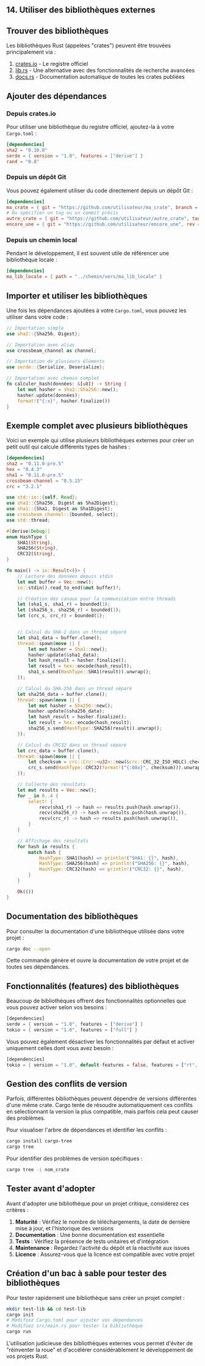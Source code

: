 ## 14\. Utiliser des bibliothèques externes

## Trouver des bibliothèques

Les bibliothèques Rust (appelées "crates") peuvent être trouvées principalement via :

1.  [crates.io](https://crates.io/) - Le registre officiel
2.  [lib.rs](https://lib.rs/) - Une alternative avec des fonctionnalités de recherche avancées
3.  [docs.rs](https://docs.rs/) - Documentation automatique de toutes les crates publiées

## Ajouter des dépendances

### Depuis crates.io

Pour utiliser une bibliothèque du registre officiel, ajoutez-la à votre `Cargo.toml` :

```  toml
[dependencies]
sha2 = "0.10.8"
serde = { version = "1.0", features = ["derive"] }
rand = "0.8"
```

### Depuis un dépôt Git

Vous pouvez également utiliser du code directement depuis un dépôt Git :

```  toml
[dependencies]
ma_crate = { git = "https://github.com/utilisateur/ma_crate", branch = "main" }
# Ou spécifier un tag ou un commit précis
autre_crate = { git = "https://github.com/utilisateur/autre_crate", tag = "v1.0.0" }
encore_une = { git = "https://github.com/utilisateur/encore_une", rev = "abc123" }
```

### Depuis un chemin local

Pendant le développement, il est souvent utile de référencer une bibliothèque locale :

```  toml
[dependencies]
ma_lib_locale = { path = "../chemin/vers/ma_lib_locale" }
```

## Importer et utiliser les bibliothèques

Une fois les dépendances ajoutées à votre `Cargo.toml`, vous pouvez les utiliser dans votre code :

``` rust
// Importation simple
use sha2::{Sha256, Digest};

// Importation avec alias
use crossbeam_channel as channel;

// Importation de plusieurs éléments
use serde::{Serialize, Deserialize};

// Importation avec chemin complet
fn calculer_hash(données: &[u8]) -> String {
    let mut hasher = sha2::Sha256::new();
    hasher.update(données);
    format!("{:x}", hasher.finalize())
}
```

## Exemple complet avec plusieurs bibliothèques

Voici un exemple qui utilise plusieurs bibliothèques externes pour créer un petit outil qui calcule différents types de hashes :

```  toml
[dependencies]
sha2 = "0.11.0-pre.5"
hex = "0.4.3"
sha1 = "0.11.0-pre.5"
crossbeam-channel = "0.5.15"
crc = "3.2.1"
```

``` rust
use std::io::{self, Read};
use sha2::{Sha256, Digest as Sha2Digest};
use sha1::{Sha1, Digest as Sha1Digest};
use crossbeam_channel::{bounded, select};
use std::thread;

#[derive(Debug)]
enum HashType {
    SHA1(String),
    SHA256(String),
    CRC32(String),
}

fn main() -> io::Result<()> {
    // Lecture des données depuis stdin
    let mut buffer = Vec::new();
    io::stdin().read_to_end(&mut buffer)?;

    // Création des canaux pour la communication entre threads
    let (sha1_s, sha1_r) = bounded(1);
    let (sha256_s, sha256_r) = bounded(1);
    let (crc_s, crc_r) = bounded(1);


    // Calcul du SHA-1 dans un thread séparé
    let sha1_data = buffer.clone();
    thread::spawn(move || {
        let mut hasher = Sha1::new();
        hasher.update(&sha1_data);
        let hash_result = hasher.finalize();
        let result = hex::encode(hash_result);
        sha1_s.send(HashType::SHA1(result)).unwrap();
    });

    // Calcul du SHA-256 dans un thread séparé
    let sha256_data = buffer.clone();
    thread::spawn(move || {
        let mut hasher = Sha256::new();
        hasher.update(&sha256_data);
        let hash_result = hasher.finalize();
        let result = hex::encode(hash_result);
        sha256_s.send(HashType::SHA256(result)).unwrap();
    });

    // Calcul du CRC32 dans un thread séparé
    let crc_data = buffer.clone();
    thread::spawn(move || {
        let checksum = crc::Crc::<u32>::new(&crc::CRC_32_ISO_HDLC).checksum(&crc_data);
        crc_s.send(HashType::CRC32(format!("{:08x}", checksum))).unwrap();
    });

    // Collecte des résultats
    let mut results = Vec::new();
    for _ in 0..4 {
        select! {
            recv(sha1_r) -> hash => results.push(hash.unwrap()),
            recv(sha256_r) -> hash => results.push(hash.unwrap()),
            recv(crc_r) -> hash => results.push(hash.unwrap()),
        }
    }

    // Affichage des résultats
    for hash in results {
        match hash {
            HashType::SHA1(hash) => println!("SHA1: {}", hash),
            HashType::SHA256(hash) => println!("SHA256: {}", hash),
            HashType::CRC32(hash) => println!("CRC32: {}", hash),
        }
    }

    Ok(())
}
```

## Documentation des bibliothèques

Pour consulter la documentation d'une bibliothèque utilisée dans votre projet :

```bash
cargo doc --open
```

Cette commande génère et ouvre la documentation de votre projet et de toutes ses dépendances.

## Fonctionnalités (features) des bibliothèques

Beaucoup de bibliothèques offrent des fonctionnalités optionnelles que vous pouvez activer selon vos besoins :

``` rust
[dependencies]
serde = { version = "1.0", features = ["derive"] }
tokio = { version = "1.0", features = ["full"] }
```

Vous pouvez également désactiver les fonctionnalités par défaut et activer uniquement celles dont vous avez besoin :

``` rust
[dependencies]
tokio = { version = "1.0", default-features = false, features = ["rt", "macros"] }
```

## Gestion des conflits de version

Parfois, différentes bibliothèques peuvent dépendre de versions différentes d'une même crate. Cargo tente de résoudre automatiquement ces conflits en sélectionnant la version la plus compatible, mais parfois cela peut causer des problèmes.

Pour visualiser l'arbre de dépendances et identifier les conflits :

``` bash
cargo install cargo-tree
cargo tree
```

Pour identifier des problèmes de version spécifiques :

``` bash
cargo tree -i nom_crate
```

## Tester avant d'adopter

Avant d'adopter une bibliothèque pour un projet critique, considérez ces critères :

1.  **Maturité** : Vérifiez le nombre de téléchargements, la date de dernière mise à jour, et l'historique des versions
2.  **Documentation** : Une bonne documentation est essentielle
3.  **Tests** : Vérifiez la présence de tests unitaires et d'intégration
4.  **Maintenance** : Regardez l'activité du dépôt et la réactivité aux issues
5.  **Licence** : Assurez-vous que la licence est compatible avec votre projet

## Création d'un bac à sable pour tester des bibliothèques

Pour tester rapidement une bibliothèque sans créer un projet complet :

``` bash
mkdir test-lib && cd test-lib
cargo init
# Modifiez Cargo.toml pour ajouter vos dépendances
# Modifiez src/main.rs pour tester la bibliothèque
cargo run
```

L'utilisation judicieuse des bibliothèques externes vous permet d'éviter de "réinventer la roue" et d'accélérer considérablement le développement de vos projets Rust.
